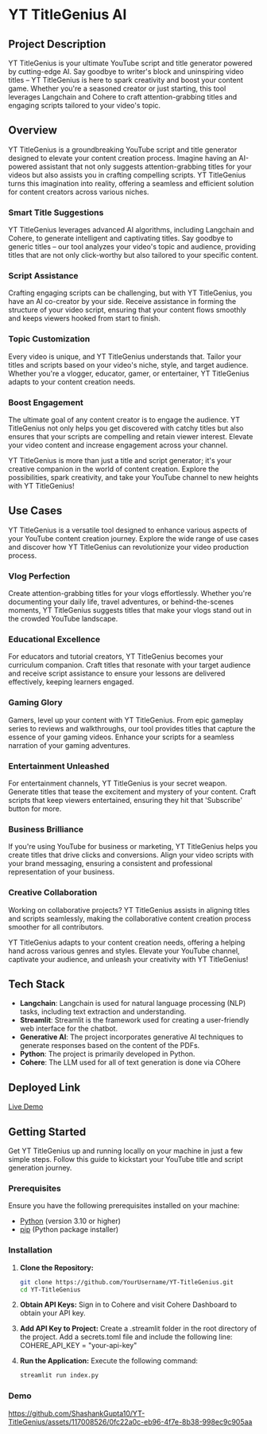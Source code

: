 # YT TitleGenius AI

## Project Description
YT TitleGenius is your ultimate YouTube script and title generator powered by cutting-edge AI. Say goodbye to writer's block and uninspiring video titles – YT TitleGenius is here to spark creativity and boost your content game. Whether you're a seasoned creator or just starting, this tool leverages Langchain and Cohere to craft attention-grabbing titles and engaging scripts tailored to your video's topic.

<!-- Overview -->
## Overview
YT TitleGenius is a groundbreaking YouTube script and title generator designed to elevate your content creation process. Imagine having an AI-powered assistant that not only suggests attention-grabbing titles for your videos but also assists you in crafting compelling scripts. YT TitleGenius turns this imagination into reality, offering a seamless and efficient solution for content creators across various niches.

### Smart Title Suggestions
YT TitleGenius leverages advanced AI algorithms, including Langchain and Cohere, to generate intelligent and captivating titles. Say goodbye to generic titles – our tool analyzes your video's topic and audience, providing titles that are not only click-worthy but also tailored to your specific content.

### Script Assistance
Crafting engaging scripts can be challenging, but with YT TitleGenius, you have an AI co-creator by your side. Receive assistance in forming the structure of your video script, ensuring that your content flows smoothly and keeps viewers hooked from start to finish.

### Topic Customization
Every video is unique, and YT TitleGenius understands that. Tailor your titles and scripts based on your video's niche, style, and target audience. Whether you're a vlogger, educator, gamer, or entertainer, YT TitleGenius adapts to your content creation needs.

### Boost Engagement
The ultimate goal of any content creator is to engage the audience. YT TitleGenius not only helps you get discovered with catchy titles but also ensures that your scripts are compelling and retain viewer interest. Elevate your video content and increase engagement across your channel.

YT TitleGenius is more than just a title and script generator; it's your creative companion in the world of content creation. Explore the possibilities, spark creativity, and take your YouTube channel to new heights with YT TitleGenius!


<!-- Use Cases -->
## Use Cases

YT TitleGenius is a versatile tool designed to enhance various aspects of your YouTube content creation journey. Explore the wide range of use cases and discover how YT TitleGenius can revolutionize your video production process.

### Vlog Perfection
Create attention-grabbing titles for your vlogs effortlessly. Whether you're documenting your daily life, travel adventures, or behind-the-scenes moments, YT TitleGenius suggests titles that make your vlogs stand out in the crowded YouTube landscape.

### Educational Excellence
For educators and tutorial creators, YT TitleGenius becomes your curriculum companion. Craft titles that resonate with your target audience and receive script assistance to ensure your lessons are delivered effectively, keeping learners engaged.

### Gaming Glory
Gamers, level up your content with YT TitleGenius. From epic gameplay series to reviews and walkthroughs, our tool provides titles that capture the essence of your gaming videos. Enhance your scripts for a seamless narration of your gaming adventures.

### Entertainment Unleashed
For entertainment channels, YT TitleGenius is your secret weapon. Generate titles that tease the excitement and mystery of your content. Craft scripts that keep viewers entertained, ensuring they hit that 'Subscribe' button for more.

### Business Brilliance
If you're using YouTube for business or marketing, YT TitleGenius helps you create titles that drive clicks and conversions. Align your video scripts with your brand messaging, ensuring a consistent and professional representation of your business.

### Creative Collaboration
Working on collaborative projects? YT TitleGenius assists in aligning titles and scripts seamlessly, making the collaborative content creation process smoother for all contributors.

YT TitleGenius adapts to your content creation needs, offering a helping hand across various genres and styles. Elevate your YouTube channel, captivate your audience, and unleash your creativity with YT TitleGenius!


## Tech Stack
- **Langchain**: Langchain is used for natural language processing (NLP) tasks, including text extraction and understanding.
- **Streamlit**: Streamlit is the framework used for creating a user-friendly web interface for the chatbot.
- **Generative AI**: The project incorporates generative AI techniques to generate responses based on the content of the PDFs.
- **Python**: The project is primarily developed in Python.
- **Cohere**: The LLM used for all of text generation is done via COhere

## Deployed Link
[Live Demo](https://content-creator.streamlit.app/)

<!-- Getting Started -->
## Getting Started

Get YT TitleGenius up and running locally on your machine in just a few simple steps. Follow this guide to kickstart your YouTube title and script generation journey.

### Prerequisites

Ensure you have the following prerequisites installed on your machine:

- [Python](https://www.python.org/downloads/) (version 3.10 or higher)
- [pip](https://pip.pypa.io/en/stable/installation/) (Python package installer)

### Installation

1. **Clone the Repository:**
   ```bash
   git clone https://github.com/YourUsername/YT-TitleGenius.git
   cd YT-TitleGenius

2. **Obtain API Keys:**
    Sign in to Cohere and visit Cohere Dashboard to obtain your API key.

3. **Add API Key to Project:**
    Create a .streamlit folder in the root directory of the project.
    Add a secrets.toml file and include the following line:
    COHERE_API_KEY = "your-api-key"

4. **Run the Application:**
    Execute the following command:
    ```bash
    streamlit run index.py

### Demo

https://github.com/ShashankGupta10/YT-TitleGenius/assets/117008526/0fc22a0c-eb96-4f7e-8b38-998ec9c905aa

